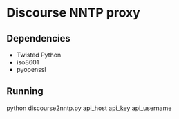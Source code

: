 Discourse NNTP proxy
====================

Dependencies
------------

- Twisted Python
- iso8601
- pyopenssl

Running
-------

python discourse2nntp.py api_host api_key api_username

